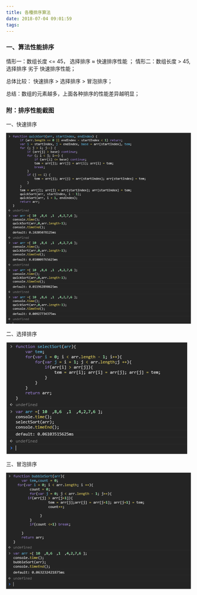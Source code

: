 ```yaml
---
title: 各種排序算法
date: 2018-07-04 09:01:59
tags:
---
```


### 一、算法性能排序  

情形一：数组长度 <= 45， 选择排序 ≈ 快速排序性能 ；
情形二：数组长度 > 45,   选择排序 劣于 快速排序性能；

总体比较： 快速排序 > 选择排序 > 冒泡排序；

总结：数组的元素越多，上面各种排序的性能差异越明显；  

<!-- more -->
### 附：排序性能截图  
  
一、快速排序  

![](/images/sort/quickSort.PNG)  

二、选择排序  

![](/images/sort/selectSort.PNG) 

三、冒泡排序 

![](/images/sort/bubbleSort.PNG)